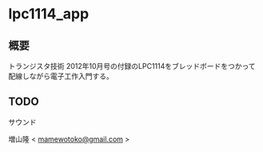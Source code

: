lpc1114_app
===========

概要
----
トランジスタ技術 2012年10月号の付録のLPC1114をブレッドボードをつかって
配線しながら電子工作入門する。

TODO
----
サウンド

増山隆 < mamewotoko@gmail.com >







